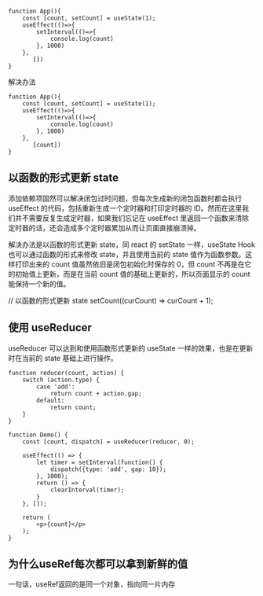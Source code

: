 ```
function App(){
    const [count, setCount] = useState(1);
    useEffect(()=>{
        setInterval(()=>{
            console.log(count)
        }, 1000)
    },
       [])
}
```
解决办法

```
function App(){
    const [count, setCount] = useState(1);
    useEffect(()=>{
        setInterval(()=>{
            console.log(count)
        }, 1000)
    },
       [count])
}
```
## 以函数的形式更新 state
添加依赖项固然可以解决闭包过时问题，但每次生成新的闭包函数时都会执行 useEffect 的代码，包括重新生成一个定时器和打印定时器的 ID。然而在这里我们并不需要反复生成定时器，如果我们忘记在 useEffect 里返回一个函数来清除定时器的话，还会造成多个定时器累加从而让页面直接崩溃掉。

解决办法是以函数的形式更新 state，同 react 的 setState 一样，useState Hook 也可以通过函数的形式来修改 state，并且使用当前的 state 值作为函数参数。这样打印出来的 count 值虽然依旧是闭包初始化时保存的 0，但 count 不再是在它的初始值上更新，而是在当前 count 值的基础上更新的，所以页面显示的 count 能保持一个新的值。

// 以函数的形式更新 state
setCount((curCount) => curCount + 1);

## 使用 useReducer
useReducer 可以达到和使用函数形式更新的 useState 一样的效果，也是在更新时在当前的 state 基础上进行操作。
```
function reducer(count, action) {
    switch (action.type) {
        case 'add':
            return count + action.gap;
        default:
            return count;
    }
}

function Demo() {
    const [count, dispatch] = useReducer(reducer, 0);

    useEffect(() => {
        let timer = setInterval(function() {
            dispatch({type: 'add', gap: 10});
        }, 1000);
        return () => {
            clearInterval(timer);
        }
    }, []);

    return (
        <p>{count}</p>
    );
}
```

## 为什么useRef每次都可以拿到新鲜的值
一句话，useRef返回的是同一个对象，指向同一片内存